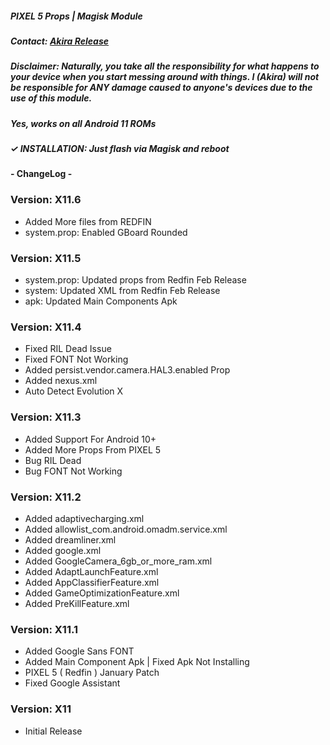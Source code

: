 ##### PIXEL 5 Props | Magisk Module

##### Contact: [Akira Release](https://t.me/AkiraProjects)

##### Disclaimer: Naturally, you take all the responsibility for what happens to your device when you start messing around with things. I (Akira) will not be responsible for ANY damage caused to anyone's devices due to the use of this module.

##### Yes, works on all Android 11 ROMs

##### ✓ INSTALLATION: Just flash via Magisk and reboot

#### - ChangeLog - 

### Version: X11.6

- Added More files from REDFIN
- system.prop: Enabled GBoard Rounded

### Version: X11.5

- system.prop: Updated props from Redfin Feb Release
- system: Updated XML from Redfin Feb Release
- apk: Updated Main Components Apk

### Version: X11.4

- Fixed RIL Dead Issue
- Fixed FONT Not Working
- Added persist.vendor.camera.HAL3.enabled Prop
- Added nexus.xml
- Auto Detect Evolution X

### Version: X11.3

- Added Support For Android 10+
- Added More Props From PIXEL 5
- Bug RIL Dead
- Bug FONT Not Working

### Version: X11.2

- Added adaptivecharging.xml
- Added allowlist_com.android.omadm.service.xml
- Added dreamliner.xml
- Added google.xml
- Added GoogleCamera_6gb_or_more_ram.xml
- Added AdaptLaunchFeature.xml
- Added AppClassifierFeature.xml
- Added GameOptimizationFeature.xml
- Added PreKillFeature.xml

### Version: X11.1

- Added Google Sans FONT
- Added Main Component Apk | Fixed Apk Not Installing
- PIXEL 5 ( Redfin ) January Patch
- Fixed Google Assistant

### Version: X11

- Initial Release